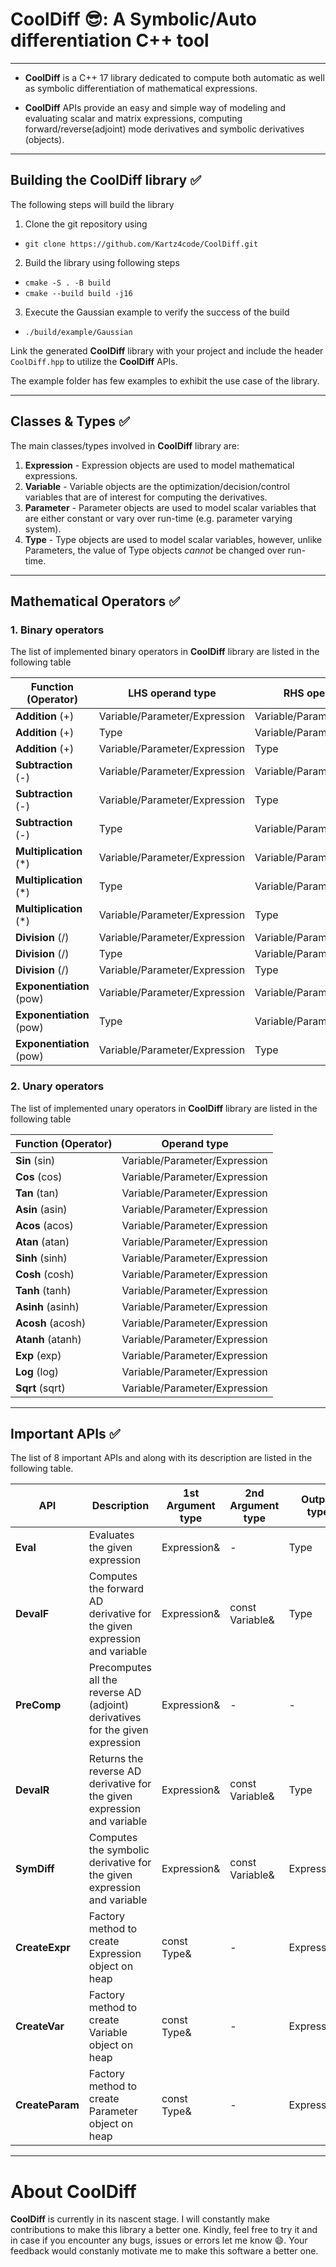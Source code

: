 # CoolDiff :sunglasses:: A Symbolic/Auto differentiation C++ tool 
---
* **CoolDiff** is a C++ 17 library dedicated to compute both automatic as well as symbolic differentiation of mathematical expressions. 

* **CoolDiff** APIs provide an easy and simple way of modeling and evaluating scalar and matrix expressions, computing forward/reverse(adjoint) mode derivatives and symbolic derivatives (objects). 
  
---
## Building the CoolDiff library :white_check_mark:

The following steps will build the library  

1. Clone the git repository using
 - `git clone https://github.com/Kartz4code/CoolDiff.git`
2. Build the library using following steps 
- `cmake -S . -B build`
- `cmake --build build -j16 `
3. Execute the Gaussian example to verify the success of the build
- `./build/example/Gaussian`

Link the generated **CoolDiff** library with your project and include the header `CoolDiff.hpp` to utilize the **CoolDiff** APIs. 

The example folder has few examples to exhibit the use case of the library.  

---
## Classes & Types :white_check_mark:

The main classes/types involved in **CoolDiff** library are:
1. **Expression** - Expression objects are used to model  mathematical expressions.
2. **Variable** - Variable objects are the optimization/decision/control variables that are of interest for computing the derivatives. 
3. **Parameter** - Parameter objects are used to model scalar variables that are either constant or vary over run-time (e.g. parameter varying system).   
4. **Type** - Type objects are used to model scalar variables, however, unlike Parameters, the value of Type objects *cannot* be changed over run-time. 

---
## Mathematical Operators :white_check_mark:

### 1. Binary operators

The list of implemented binary operators in **CoolDiff** library are listed in the following table 

| Function (Operator) | LHS operand type | RHS operand type |
| ----------- | ----------- | ----------- |  
| **Addition** (+) | Variable/Parameter/Expression | Variable/Parameter/Expression
| **Addition** (+) | Type | Variable/Parameter/Expression
| **Addition** (+) | Variable/Parameter/Expression | Type
| **Subtraction** (-) | Variable/Parameter/Expression | Variable/Parameter/Expression
| **Subtraction** (-) | Variable/Parameter/Expression | Type
| **Subtraction** (-) | Type | Variable/Parameter/Expression
| **Multiplication** (*) | Variable/Parameter/Expression | Variable/Parameter/Expression
| **Multiplication** (*) | Type | Variable/Parameter/Expression
| **Multiplication** (*) | Variable/Parameter/Expression | Type
| **Division** (/) | Variable/Parameter/Expression | Variable/Parameter/Expression
| **Division** (/) | Type | Variable/Parameter/Expression
| **Division** (/) | Variable/Parameter/Expression | Type
| **Exponentiation** (pow) | Variable/Parameter/Expression | Variable/Parameter/Expression
| **Exponentiation** (pow) | Type | Variable/Parameter/Expression
| **Exponentiation** (pow) | Variable/Parameter/Expression | Type


### 2. Unary operators

The list of implemented unary operators in **CoolDiff** library are listed in the following table 

| Function (Operator) | Operand type |
| ----------- | ----------- |
| **Sin** (sin) | Variable/Parameter/Expression
| **Cos** (cos) | Variable/Parameter/Expression
| **Tan** (tan) | Variable/Parameter/Expression
| **Asin** (asin) | Variable/Parameter/Expression
| **Acos** (acos) | Variable/Parameter/Expression
| **Atan** (atan) | Variable/Parameter/Expression
| **Sinh** (sinh) | Variable/Parameter/Expression
| **Cosh** (cosh) | Variable/Parameter/Expression
| **Tanh** (tanh) | Variable/Parameter/Expression
| **Asinh** (asinh) | Variable/Parameter/Expression
| **Acosh** (acosh) | Variable/Parameter/Expression
| **Atanh** (atanh) | Variable/Parameter/Expression
| **Exp** (exp) | Variable/Parameter/Expression
| **Log** (log) | Variable/Parameter/Expression
| **Sqrt** (sqrt) | Variable/Parameter/Expression

---
## Important APIs :white_check_mark:

The list of 8 important APIs and along with its description are listed in the following table.  

| API | Description | 1st Argument type | 2nd Argument type | Output type |
| ----------- | ----------- | ----------- | ----------- | ----------- | 
| **Eval** | Evaluates the given expression | Expression& | - | Type |
| **DevalF** | Computes the forward AD derivative for the given expression and variable | Expression& | const Variable& | Type |
| **PreComp** | Precomputes all the reverse AD (adjoint) derivatives for the given expression | Expression& | - | - |
| **DevalR** | Returns the reverse AD derivative for the given expression and variable | Expression& | const Variable& | Type |
| **SymDiff** | Computes the symbolic derivative for the given expression and variable | Expression& | const Variable& | Expression& |
| **CreateExpr** | Factory method to create Expression object on heap | const Type& | - | Expression& |
| **CreateVar** | Factory method to create Variable object  on heap | const Type& | - | Expression& |
| **CreateParam** | Factory method to create Parameter object on heap | const Type& | - | Expression& |

---

# About CoolDiff 

**CoolDiff** is currently in its nascent stage. I will constantly make contributions to make this library a better one. Kindly, feel free to try it and in case if you encounter any bugs, issues or errors let me know :smile:. Your feedback would constanly motivate me to make this software a better one.
